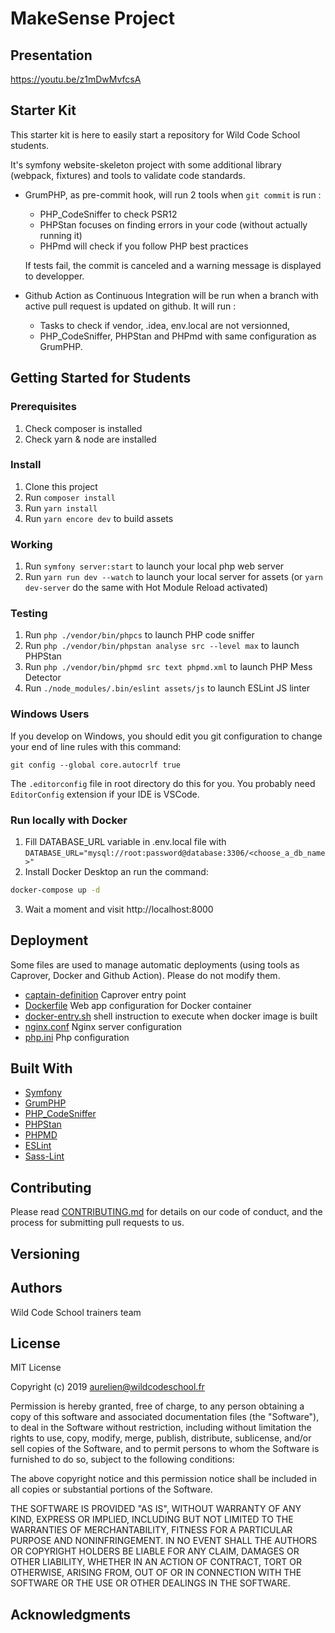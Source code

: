 # MakeSense Project

## Presentation

https://youtu.be/z1mDwMvfcsA

## Starter Kit

This starter kit is here to easily start a repository for Wild Code School students.

It's symfony website-skeleton project with some additional library (webpack, fixtures) and tools to validate code standards.

* GrumPHP, as pre-commit hook, will run 2 tools when `git commit` is run :

    * PHP_CodeSniffer to check PSR12
    * PHPStan focuses on finding errors in your code (without actually running it)
    * PHPmd will check if you follow PHP best practices

  If tests fail, the commit is canceled and a warning message is displayed to developper.

* Github Action as Continuous Integration will be run when a branch with active pull request is updated on github. It will run :

    * Tasks to check if vendor, .idea, env.local are not versionned,
    * PHP_CodeSniffer, PHPStan and PHPmd with same configuration as GrumPHP.

## Getting Started for Students

### Prerequisites

1. Check composer is installed
2. Check yarn & node are installed

### Install

1. Clone this project
2. Run `composer install`
3. Run `yarn install`
4. Run `yarn encore dev` to build assets

### Working

1. Run `symfony server:start` to launch your local php web server
2. Run `yarn run dev --watch` to launch your local server for assets (or `yarn dev-server` do the same with Hot Module Reload activated)

### Testing

1. Run `php ./vendor/bin/phpcs` to launch PHP code sniffer
2. Run `php ./vendor/bin/phpstan analyse src --level max` to launch PHPStan
3. Run `php ./vendor/bin/phpmd src text phpmd.xml` to launch PHP Mess Detector
4. Run `./node_modules/.bin/eslint assets/js` to launch ESLint JS linter

### Windows Users

If you develop on Windows, you should edit you git configuration to change your end of line rules with this command:

`git config --global core.autocrlf true`

The `.editorconfig` file in root directory do this for you. You probably need `EditorConfig` extension if your IDE is VSCode.

### Run locally with Docker

1. Fill DATABASE_URL variable in .env.local file with
`DATABASE_URL="mysql://root:password@database:3306/<choose_a_db_name>"`
2. Install Docker Desktop an run the command:
```bash
docker-compose up -d
```
3. Wait a moment and visit http://localhost:8000


## Deployment

Some files are used to manage automatic deployments (using tools as Caprover, Docker and Github Action). Please do not modify them.

* [captain-definition](/captain-definition) Caprover entry point
* [Dockerfile](/Dockerfile) Web app configuration for Docker container
* [docker-entry.sh](/docker-entry.sh) shell instruction to execute when docker image is built
* [nginx.conf](/ginx.conf) Nginx server configuration
* [php.ini](/php.ini) Php configuration


## Built With

* [Symfony](https://github.com/symfony/symfony)
* [GrumPHP](https://github.com/phpro/grumphp)
* [PHP_CodeSniffer](https://github.com/squizlabs/PHP_CodeSniffer)
* [PHPStan](https://github.com/phpstan/phpstan)
* [PHPMD](http://phpmd.org)
* [ESLint](https://eslint.org/)
* [Sass-Lint](https://github.com/sasstools/sass-lint)



## Contributing

Please read [CONTRIBUTING.md](https://gist.github.com/PurpleBooth/b24679402957c63ec426) for details on our code of conduct, and the process for submitting pull requests to us.

## Versioning


## Authors

Wild Code School trainers team

## License

MIT License

Copyright (c) 2019 aurelien@wildcodeschool.fr

Permission is hereby granted, free of charge, to any person obtaining a copy
of this software and associated documentation files (the "Software"), to deal
in the Software without restriction, including without limitation the rights
to use, copy, modify, merge, publish, distribute, sublicense, and/or sell
copies of the Software, and to permit persons to whom the Software is
furnished to do so, subject to the following conditions:

The above copyright notice and this permission notice shall be included in all
copies or substantial portions of the Software.

THE SOFTWARE IS PROVIDED "AS IS", WITHOUT WARRANTY OF ANY KIND, EXPRESS OR
IMPLIED, INCLUDING BUT NOT LIMITED TO THE WARRANTIES OF MERCHANTABILITY,
FITNESS FOR A PARTICULAR PURPOSE AND NONINFRINGEMENT. IN NO EVENT SHALL THE
AUTHORS OR COPYRIGHT HOLDERS BE LIABLE FOR ANY CLAIM, DAMAGES OR OTHER
LIABILITY, WHETHER IN AN ACTION OF CONTRACT, TORT OR OTHERWISE, ARISING FROM,
OUT OF OR IN CONNECTION WITH THE SOFTWARE OR THE USE OR OTHER DEALINGS IN THE
SOFTWARE.

## Acknowledgments

